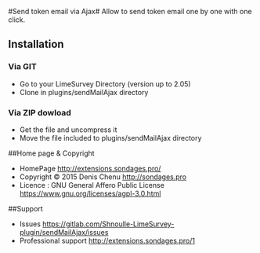 #Send token email via Ajax#
Allow to send token email one by one with one click.

## Installation

### Via GIT
- Go to your LimeSurvey Directory (version up to 2.05)
- Clone in plugins/sendMailAjax directory

### Via ZIP dowload
- Get the file and uncompress it
- Move the file included to plugins/sendMailAjax directory

##Home page & Copyright
- HomePage <http://extensions.sondages.pro/>
- Copyright © 2015 Denis Chenu <http://sondages.pro>
- Licence : GNU General Affero Public License <https://www.gnu.org/licenses/agpl-3.0.html>

##Support
- Issues <https://gitlab.com/Shnoulle-LimeSurvey-plugin/sendMailAjax/issues>
- Professional support <http://extensions.sondages.pro/1>
